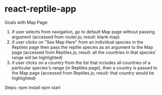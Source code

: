 # react-reptile-app
Goals with Map Page:
1. if user selects from navigation, go to default Map page without passing argument (accessed from router.js; result: blank map)
2. if user clicks on "See Map Here" from an individual species in the Reptiles page then pass the reptile species as an argument to the Map page (accessed from Reptiles.js; result: all the countries in that species' range will be highlighted)
3. if user clicks on a country from the list that includes all countries of a particular species's range (in Reptiles page), then a country is passed to the Map page (accessed from Reptiles.js; result: that country would be highlighted)

Steps:
npm install
npm start

